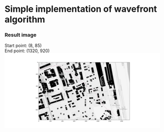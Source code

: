 <h1>Simple implementation of wavefront algorithm</h1>
<h3>Result image</h3>

<div>Start point: (8, 85)</div>
<div>End point: (1320, 920)</div>

<img src="res/result.png">
